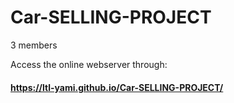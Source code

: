 # Car-SELLING-PROJECT
 3 members

Access the online webserver through: 
####  https://ltl-yami.github.io/Car-SELLING-PROJECT/
